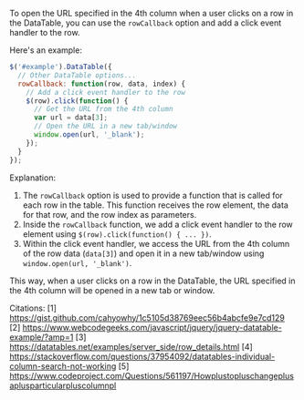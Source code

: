 To open the URL specified in the 4th column when a user clicks on a row in the DataTable, you can use the `rowCallback` option and add a click event handler to the row.

Here's an example:

```javascript
$('#example').DataTable({
  // Other DataTable options...
  rowCallback: function(row, data, index) {
    // Add a click event handler to the row
    $(row).click(function() {
      // Get the URL from the 4th column
      var url = data[3];
      // Open the URL in a new tab/window
      window.open(url, '_blank');
    });
  }
});
```

Explanation:

1. The `rowCallback` option is used to provide a function that is called for each row in the table. This function receives the row element, the data for that row, and the row index as parameters.
2. Inside the `rowCallback` function, we add a click event handler to the row element using `$(row).click(function() { ... })`.
3. Within the click event handler, we access the URL from the 4th column of the row data (`data[3]`) and open it in a new tab/window using `window.open(url, '_blank')`.

This way, when a user clicks on a row in the DataTable, the URL specified in the 4th column will be opened in a new tab or window.

Citations:
[1] https://gist.github.com/cahyowhy/1c5105d38769eec56b4abcfe9e7cd129
[2] https://www.webcodegeeks.com/javascript/jquery/jquery-datatable-example/?amp=1
[3] https://datatables.net/examples/server_side/row_details.html
[4] https://stackoverflow.com/questions/37954092/datatables-individual-column-search-not-working
[5] https://www.codeproject.com/Questions/561197/Howplustopluschangeplusaplusparticularpluscolumnpl
